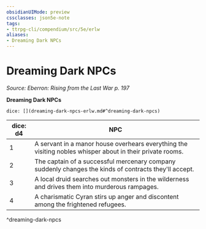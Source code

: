 ```yaml
---
obsidianUIMode: preview
cssclasses: json5e-note
tags:
- ttrpg-cli/compendium/src/5e/erlw
aliases:
- Dreaming Dark NPCs
---
```

# Dreaming Dark NPCs
*Source: Eberron: Rising from the Last War p. 197* 

**Dreaming Dark NPCs**

`dice: [](dreaming-dark-npcs-erlw.md#^dreaming-dark-npcs)`

| dice: d4 | NPC |
|----------|-----|
| 1 | A servant in a manor house overhears everything the visiting nobles whisper about in their private rooms. |
| 2 | The captain of a successful mercenary company suddenly changes the kinds of contracts they'll accept. |
| 3 | A local druid searches out monsters in the wilderness and drives them into murderous rampages. |
| 4 | A charismatic Cyran stirs up anger and discontent among the frightened refugees. |
^dreaming-dark-npcs